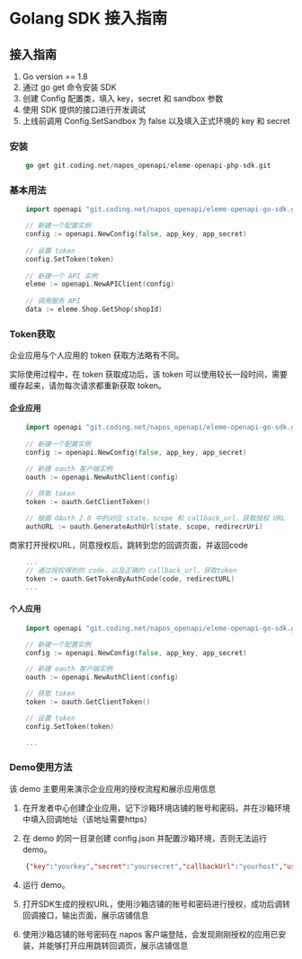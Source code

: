 # Golang SDK 接入指南

## 接入指南

  1. Go version == 1.8
  2. 通过 go get 命令安装 SDK
  3. 创建 Config 配置类，填入 key，secret 和 sandbox 参数
  4. 使用 SDK 提供的接口进行开发调试
  5. 上线前调用 Config.SetSandbox 为 false 以及填入正式环境的 key 和 secret
 

### 安装

```go
    go get git.coding.net/napos_openapi/eleme-openapi-php-sdk.git
```

### 基本用法

```go
    import openapi "git.coding.net/napos_openapi/eleme-openapi-go-sdk.git"

    // 新建一个配置实例
    config := openapi.NewConfig(false, app_key, app_secret)
    
    // 设置 token
    config.SetToken(token)
    
    // 新建一个 API 实例
    eleme := openapi.NewAPIClient(config)
    
    // 调用服务 API
    data := eleme.Shop.GetShop(shopId)

```

### Token获取
企业应用与个人应用的 token 获取方法略有不同。

实际使用过程中，在 token 获取成功后，该 token 可以使用较长一段时间，需要缓存起来，请勿每次请求都重新获取 token。

#### 企业应用


```go
    import openapi "git.coding.net/napos_openapi/eleme-openapi-go-sdk.git"
    
    // 新建一个配置实例
    config := openapi.NewConfig(false, app_key, app_secret)

    // 新建 oauth 客户端实例
    oauth := openapi.NewAuthClient(config)

    // 获取 token
    token := oauth.GetClientToken()
    
    // 根据 OAuth 2.0 中的对应 state，scope 和 callback_url，获取授权 URL
    authURL := oauth.GenerateAuthUrl(state, scope, redirecrUri)
```

商家打开授权URL，同意授权后，跳转到您的回调页面，并返回code

```go
    ...
    // 通过授权得到的 code，以及正确的 callback_url，获取token
    token := oauth.GetTokenByAuthCode(code, redirectURL)
    ...
```


#### 个人应用

```go
    import openapi "git.coding.net/napos_openapi/eleme-openapi-go-sdk.git"

    // 新建一个配置实例
    config := openapi.NewConfig(false, app_key, app_secret)

    // 新建 oauth 客户端实例
    oauth := openapi.NewAuthClient(config)

    // 获取 token
    token := oauth.GetClientToken()

    // 设置 token
    config.SetToken(token)

    ...

```


### Demo使用方法

该 demo 主要用来演示企业应用的授权流程和展示应用信息

1. 在开发者中心创建企业应用，记下沙箱环境店铺的账号和密码，并在沙箱环境中填入回调地址（该地址需要https）

2. 在 demo 的同一目录创建 config.json 并配置沙箱环境，否则无法运行 demo。

```json
    {"key":"yourkey","secret":"yoursecret","callbackUrl":"yourhost","userId":"","acessToken":"","refreshToken":""}
```

4. 运行 demo。

5. 打开SDK生成的授权URL，使用沙箱店铺的账号和密码进行授权，成功后调转回调接口，输出页面，展示店铺信息

6. 使用沙箱店铺的账号密码在 napos 客户端登陆，会发现刚刚授权的应用已安装，并能够打开应用跳转回调页，展示店铺信息
